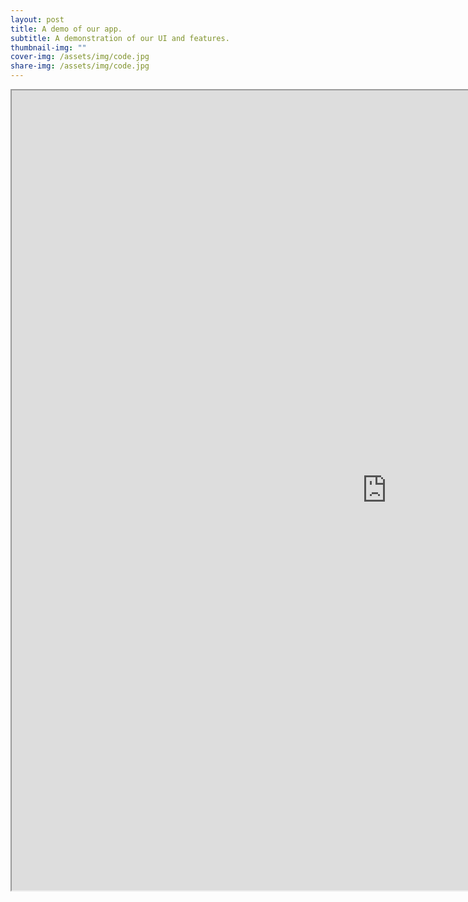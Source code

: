 ```yaml
---
layout: post
title: A demo of our app.
subtitle: A demonstration of our UI and features.
thumbnail-img: ""
cover-img: /assets/img/code.jpg
share-img: /assets/img/code.jpg
---
```



<iframe
src="https://www.dropbox.com/s/ffcxn97hknsz379/device-2023-04-10-030947.webm?raw=1"
width="1200" height="1280" allowfullscreen></iframe>
